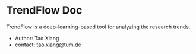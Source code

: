 # TrendFlow Doc
TrendFlow is a deep-learning-based tool for analyzing the research trends.


- Author: Tao Xiang
- contact: tao.xiang@tum.de


